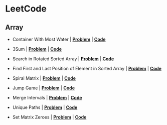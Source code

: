 # LeetCode

## Array

* Container With Most Water | [**Problem**](https://leetcode.com/problems/container-with-most-water) | [**Code**](https://github.com/Ankesh11/LeetCode/blob/main/Array/container_with_most_water.cpp)

* 3Sum | [**Problem**](https://leetcode.com/problems/3sum) | [**Code**](https://github.com/Ankesh11/LeetCode/blob/main/Array/3sum.cpp)

* Search in Rotated Sorted Array | [**Problem**](https://leetcode.com/problems/search-in-rotated-sorted-array) | [**Code**](https://github.com/Ankesh11/LeetCode/blob/main/Array/search_in_rotated_sorted_array.cpp)

* Find First and Last Position of Element in Sorted Array | [**Problem**](https://leetcode.com/problems/find-first-and-last-position-of-element-in-sorted-array) | [**Code**](https://github.com/Ankesh11/LeetCode/blob/main/Array/find_first_and_last_position_of_element_in_sorted_array.cpp)

* Spiral Matrix | [**Problem**](https://leetcode.com/problems/spiral-matrix) | [**Code**](https://github.com/Ankesh11/LeetCode/blob/main/Array/spiral_matrix.cpp)

* Jump Game | [**Problem**](https://leetcode.com/problems/jump-game) | [**Code**](https://github.com/Ankesh11/LeetCode/blob/main/Array/jump_game.cpp)

* Merge Intervals | [**Problem**](https://leetcode.com/problems/merge-intervals) | [**Code**](https://github.com/Ankesh11/LeetCode/blob/main/Array/merge_intervals.cpp)

* Unique Paths | [**Problem**](https://leetcode.com/problems/unique-paths) | [**Code**](https://github.com/Ankesh11/LeetCode/blob/main/Array/unique_paths.cpp)

* Set Matrix Zeroes | [**Problem**](https://leetcode.com/problems/set-matrix-zeroes) | [**Code**](https://github.com/Ankesh11/LeetCode/blob/main/Array/set_matrix_zeroes.cpp)
